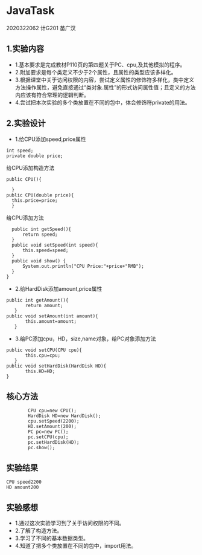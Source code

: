 # JavaTask
2020322062 计G201 苗广汉
  ## 1.实验内容
  + 1.基本要求是完成教材P110页的第四题关于PC、cpu,及其他模拟的程序。
  + 2.附加要求是每个类定义不少于2个属性，且属性的类型应该多样化。
  + 3.根据课堂中关于访问权限的内容，尝试定义属性的修饰符多样化，类中定义方法操作属性，避免直接通过“类对象.属性”的形式访问属性值；且定义的方法内应该有符合常理的逻辑判断。
  + 4.尝试把本次实验的多个类放置在不同的包中，体会修饰符private的用法。
  ## 2.实验设计
  + 1.给CPU添加speed,price属性
  ```
int speed;
private double price;
  ```
  给CPU添加构造方法
  ``` 
public CPU(){
		
	}
public CPU(double price){
	this.price=price;
	}
  ```
  给CPU添加方法
  ```
  	public int getSpeed(){
		return speed;
	}
	public void setSpeed(int speed){
		this.speed=speed;
	}
	public void show() {
		System.out.println("CPU Price:"+price+"RMB");
	}
}
  ```
 + 2.给HardDisk添加amount,price属性
 ```
public int getAmount(){
		return amount;
	}
public void setAmount(int amount){
		this.amount=amount;
	}
 ```
 + 3.给PC添加cpu，HD，size,name对象，给PC对象添加方法
 ```
public void setCPU(CPU cpu){
		this.cpu=cpu;
	}
public void setHardDisk(HardDisk HD){
		this.HD=HD;
}
 ```
 ## 核心方法
```
 		CPU cpu=new CPU();
		HardDisk HD=new HardDisk();
		cpu.setSpeed(2200);
		HD.setAmount(200);
		PC pc=new PC();
		pc.setCPU(cpu);
		pc.setHardDisk(HD);
		pc.show();
```
## 实验结果
```
CPU speed2200
HD amount200
```
## 实验感想
+ 1.通过这次实验学习到了关于访问权限的不同。
+ 2.了解了构造方法。
+ 3.学习了不同的基本数据类型。
+ 4.知道了把多个类放置在不同的包中，import用法。

 
